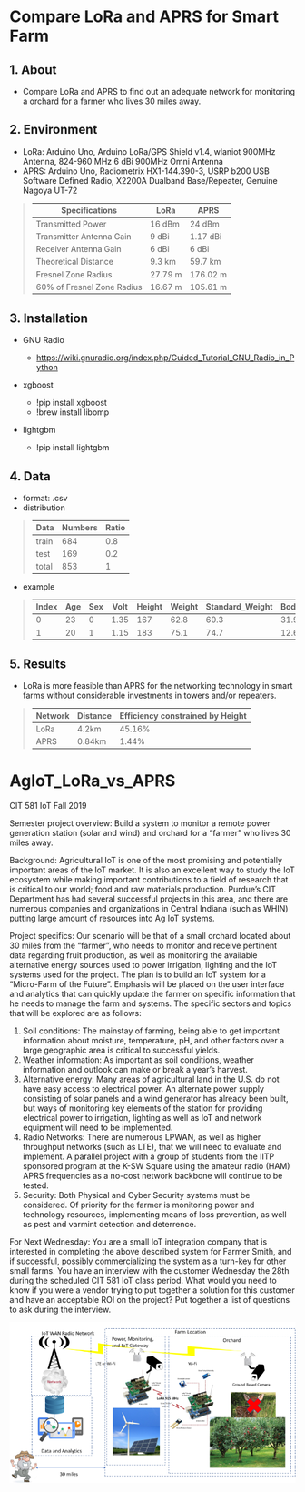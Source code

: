 # Compare LoRa and APRS for Smart Farm

## 1. About
- Compare LoRa and APRS to find out an adequate network for monitoring a orchard for a farmer who lives 30 miles away.

## 2. Environment
- LoRa: Arduino Uno, Arduino LoRa/GPS Shield v1.4, wlaniot 900MHz Antenna, 824-960 MHz 6 dBi 900MHz Omni Antenna
- APRS: Arduino Uno, Radiometrix HX1-144.390-3, USRP b200 USB Software Defined Radio, X2200A Dualband Base/Repeater, Genuine Nagoya UT-72
> |Specifications|LoRa|APRS|
> |---|---|---|
> |Transmitted Power|16 dBm|24 dBm|
> |Transmitter Antenna Gain|9 dBi|1.17 dBi|
> |Receiver Antenna Gain|6 dBi|6 dBi|
> |Theoretical Distance|9.3 km|59.7 km|
> |Fresnel Zone Radius|27.79 m|176.02 m|
> |60% of Fresnel Zone Radius|16.67 m| 105.61 m|


## 3. Installation
- GNU Radio<br/>
    - https://wiki.gnuradio.org/index.php/Guided_Tutorial_GNU_Radio_in_Python

- xgboost<br/>
    - !pip install xgboost<br/>
    - !brew install libomp
- lightgbm<br/>
    - !pip install lightgbm

## 4. Data
- format: .csv<br/>
- distribution<br/> 
> |Data|Numbers|Ratio|
> |---|---|---|
> |train|684|0.8|
> |test|169|0.2|
> |total|853|1|<br/>
- example<br/>
> |Index|Age|Sex|Volt|Height|Weight|Standard_Weight|Body_Fat_Rate|
> |---|---|---|---|---|---|---|---|
> |0|23|0|1.35|167|62.8|60.3|31.9
> |1|20|1|1.15|183|75.1|74.7|12.6

## 5. Results
- LoRa is more feasible than APRS for the networking technology in smart farms without considerable investments in towers and/or repeaters.<br/>
> |Network|Distance|Efficiency constrained by Height|
> |---|---|---|
> |LoRa|4.2km|45.16%|
> |APRS|0.84km|1.44%|



# AgIoT_LoRa_vs_APRS
CIT 581 IoT Fall 2019

Semester project overview: Build a system to monitor a remote power generation station (solar and wind) and orchard for a “farmer” who lives 30 miles away.

Background: Agricultural IoT is one of the most promising and potentially important areas of the IoT market.  It is also an excellent way to study the IoT ecosystem while making important contributions to a field of research that is critical to our world; food and raw materials production.  Purdue’s CIT Department has had several successful projects in this area, and there are numerous companies and organizations in Central Indiana (such as WHIN) putting large amount of resources into Ag IoT systems.  

Project specifics: Our scenario will be that of a small orchard located about 30 miles from the “farmer”, who needs to monitor and receive pertinent data regarding fruit production, as well as monitoring the available alternative energy sources used to power irrigation, lighting and the IoT systems used for the project. The plan is to build an IoT system for a “Micro-Farm of the Future”.  Emphasis will be placed on the user interface and analytics that can quickly update the farmer on specific information that he needs to manage the farm and systems.  The specific sectors and topics that will be explored are as follows:
1.	Soil conditions:  The mainstay of farming, being able to get important information about moisture, temperature, pH, and other factors over a large geographic area is critical to successful yields.
2.	Weather information:  As important as soil conditions, weather information and outlook can make or break a year’s harvest.
3.	Alternative energy:  Many areas of agricultural land in the U.S. do not have easy access to electrical power.  An alternate power supply consisting of solar panels and a wind generator has already been built, but ways of monitoring key elements of the station for providing electrical power to irrigation, lighting as well as IoT and network equipment will need to be implemented.
4.	Radio Networks:  There are numerous LPWAN, as well as higher throughput networks (such as LTE), that we will need to evaluate and implement.  A parallel project with a group of students from the IITP sponsored program at the K-SW Square using the amateur radio (HAM) APRS frequencies as a no-cost network backbone will continue to be tested.
5.	Security:  Both Physical and Cyber Security systems must be considered. Of priority for the farmer is monitoring power and technology resources, implementing means of loss prevention, as well as pest and varmint detection and deterrence.

For Next Wednesday:
You are a small IoT integration company that is interested in completing the above described system for Farmer Smith, and if successful, possibly commercializing the system as a turn-key for other small farms. You have an interview with the customer Wednesday the 28th during the scheduled CIT 581 IoT class period.  What would you need to know if you were a vendor trying to put together a solution for this customer and have an acceptable ROI on the project?  Put together a list of questions to ask during the interview.

![ProjectDescription](./images/project_description.png)
